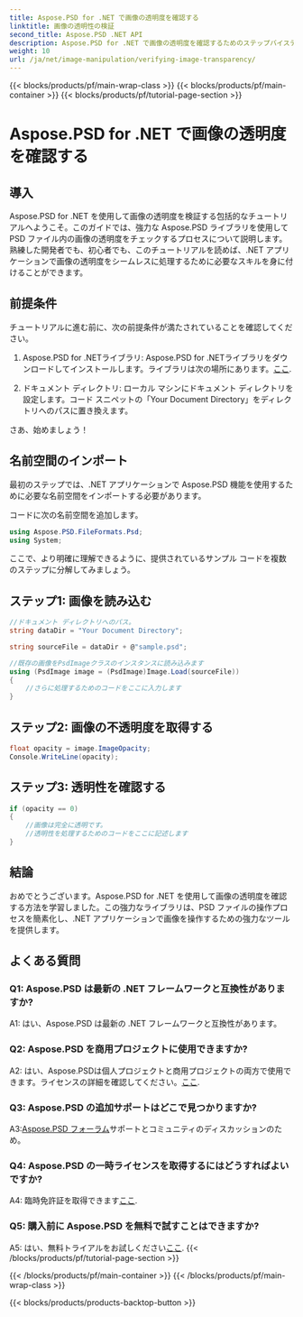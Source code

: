 ```yaml
---
title: Aspose.PSD for .NET で画像の透明度を確認する
linktitle: 画像の透明性の検証
second_title: Aspose.PSD .NET API
description: Aspose.PSD for .NET で画像の透明度を確認するためのステップバイステップ ガイドをご覧ください。
weight: 10
url: /ja/net/image-manipulation/verifying-image-transparency/
---
```


{{< blocks/products/pf/main-wrap-class >}}
{{< blocks/products/pf/main-container >}}
{{< blocks/products/pf/tutorial-page-section >}}

# Aspose.PSD for .NET で画像の透明度を確認する

## 導入

Aspose.PSD for .NET を使用して画像の透明度を検証する包括的なチュートリアルへようこそ。このガイドでは、強力な Aspose.PSD ライブラリを使用して PSD ファイル内の画像の透明度をチェックするプロセスについて説明します。熟練した開発者でも、初心者でも、このチュートリアルを読めば、.NET アプリケーションで画像の透明度をシームレスに処理するために必要なスキルを身に付けることができます。

## 前提条件

チュートリアルに進む前に、次の前提条件が満たされていることを確認してください。

1.  Aspose.PSD for .NETライブラリ: Aspose.PSD for .NETライブラリをダウンロードしてインストールします。ライブラリは次の場所にあります。[ここ](https://releases.aspose.com/psd/net/).

2. ドキュメント ディレクトリ: ローカル マシンにドキュメント ディレクトリを設定します。コード スニペットの「Your Document Directory」をディレクトリへのパスに置き換えます。

さあ、始めましょう！

## 名前空間のインポート

最初のステップでは、.NET アプリケーションで Aspose.PSD 機能を使用するために必要な名前空間をインポートする必要があります。

コードに次の名前空間を追加します。

```csharp
using Aspose.PSD.FileFormats.Psd;
using System;
```

ここで、より明確に理解できるように、提供されているサンプル コードを複数のステップに分解してみましょう。

## ステップ1: 画像を読み込む

```csharp
//ドキュメント ディレクトリへのパス。
string dataDir = "Your Document Directory";

string sourceFile = dataDir + @"sample.psd";

//既存の画像をPsdImageクラスのインスタンスに読み込みます
using (PsdImage image = (PsdImage)Image.Load(sourceFile))
{
    //さらに処理するためのコードをここに入力します
}
```

## ステップ2: 画像の不透明度を取得する

```csharp
float opacity = image.ImageOpacity;
Console.WriteLine(opacity);
```

## ステップ3: 透明性を確認する

```csharp
if (opacity == 0)
{
    //画像は完全に透明です。
    //透明性を処理するためのコードをここに記述します
}
```

## 結論

おめでとうございます。Aspose.PSD for .NET を使用して画像の透明度を確認する方法を学習しました。この強力なライブラリは、PSD ファイルの操作プロセスを簡素化し、.NET アプリケーションで画像を操作するための強力なツールを提供します。

## よくある質問

### Q1: Aspose.PSD は最新の .NET フレームワークと互換性がありますか?

A1: はい、Aspose.PSD は最新の .NET フレームワークと互換性があります。

### Q2: Aspose.PSD を商用プロジェクトに使用できますか?

 A2: はい、Aspose.PSDは個人プロジェクトと商用プロジェクトの両方で使用できます。ライセンスの詳細を確認してください。[ここ](https://purchase.aspose.com/buy).

### Q3: Aspose.PSD の追加サポートはどこで見つかりますか?

 A3:[Aspose.PSD フォーラム](https://forum.aspose.com/c/psd/34)サポートとコミュニティのディスカッションのため。

### Q4: Aspose.PSD の一時ライセンスを取得するにはどうすればよいですか?

 A4: 臨時免許証を取得できます[ここ](https://purchase.aspose.com/temporary-license/).

### Q5: 購入前に Aspose.PSD を無料で試すことはできますか?

A5: はい、無料トライアルをお試しください[ここ](https://releases.aspose.com/).
{{< /blocks/products/pf/tutorial-page-section >}}

{{< /blocks/products/pf/main-container >}}
{{< /blocks/products/pf/main-wrap-class >}}

{{< blocks/products/products-backtop-button >}}
